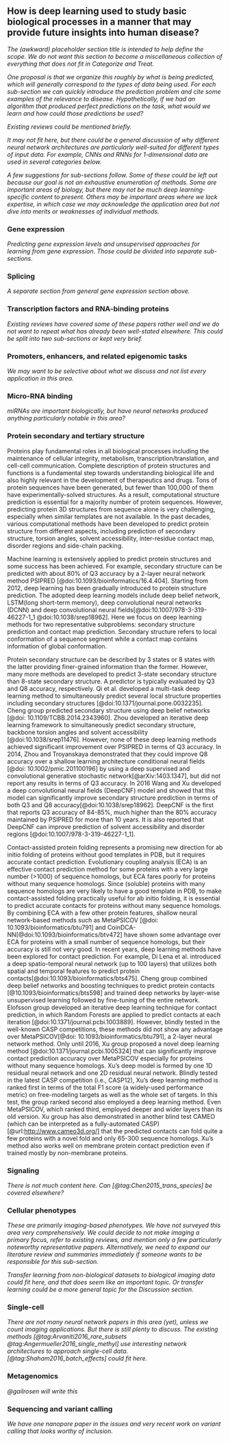 ## How is deep learning used to study basic biological processes in a manner that may provide future insights into human disease?

*The (awkward) placeholder section title is intended to help define the scope.
We do not want this section to become a miscellaneous collection of everything
that does not fit in Categorize and Treat.*

*One proposal is that we organize this roughly by what is being predicted,
which will generally correspond to the types of data being used.  For each
sub-section we can quickly introduce the prediction problem and cite some
examples of the relevance to disease.  Hypothetically, if we had an algorithm
that produced perfect predictions on the task, what would we learn and how
could those predictions be used?*

*Existing reviews could be mentioned briefly.*

*It may not fit here, but there could be a general discussion of why different
neural network architectures are particularly well-suited for different types
of input data.  For example, CNNs and RNNs for 1-dimensional data are used
in several categories below.*

*A few suggestions for sub-sections follow.  Some of these could be left out
because our goal is not an exhaustive enumeration of methods.  Some
are important areas of biology, but there may not be much deep learning-
specific content to present.  Others may be important areas where we lack
expertise, in which case we may acknowledge the application area but not
dive into merits or weaknesses of individual methods.*

### Gene expression

*Predicting gene expression levels and unsupervised approaches for learning
from gene expression.  Those could be divided into separate sub-sections.*

### Splicing

*A separate section from general gene expression section above.*

### Transcription factors and RNA-binding proteins

*Existing reviews have covered some of these papers rather well and we do not
want to repeat what has already been well-stated elsewhere.  This could
be split into two sub-sections or kept very brief.*

### Promoters, enhancers, and related epigenomic tasks

*We may want to be selective about what we discuss and not list every
application in this area.*

### Micro-RNA binding

*miRNAs are important biologically, but have neural networks produced anything
particularly notable in this area?*

### Protein secondary and tertiary structure

Proteins play fundamental roles in all biological processes including the maintenance of cellular integrity, metabolism, transcription/translation, and cell-cell communication. Complete description of protein structures and functions is a fundamental step towards understanding biological life and also highly relevant in the development of therapeutics and drugs. Tons of protein sequences have been generated, but fewer than 100,000 of them have experimentally-solved structures. As a result, computational structure prediction is essential for a majority number of protein sequences. However, predicting protein 3D structures from sequence alone is very challenging, especially when similar templates are not available. In the past decades, various computational methods have been developed to predict protein structure from different aspects, including prediction of secondary structure, torsion angles, solvent accessibility, inter-residue contact map, disorder regions and side-chain packing.

Machine learning is extensively applied to predict protein structures and some success has been achieved. For example, secondary structure can be predicted with about 80% of Q3 accuracy by a 2-layer neural network method PSIPRED [@doi:10.1093/bioinformatics/16.4.404]. Starting from 2012, deep learning has been gradually introduced to protein structure prediction. The adopted deep learning models include deep belief network, LSTM(long short-term memory), deep convolutional neural networks (DCNN) and deep convolutional neural fields[@doi:10.1007/978-3-319-46227-1_1 @doi:10.1038/srep18962]. Here we focus on deep learning methods for two representative subproblems: secondary structure prediction and contact map prediction. Secondary structure refers to local conformation of a sequence segment while a contact map contains information of global conformation.

Protein secondary structure can be described by 3 states or 8 states with the latter providing finer-grained information than the former. However, many more methods are developed to predict 3-state secondary structure than 8-state secondary structure. A predictor is typically evaluated by Q3 and Q8 accuracy, respectively. Qi et al. developed a multi-task deep learning method to simultaneously predict several local structure properties including secondary structures [@doi:10.1371/journal.pone.0032235]. Cheng group predicted secondary structure using deep belief networks [@doi: 10.1109/TCBB.2014.2343960]. Zhou developed an iterative deep learning framework to simultaneously predict secondary structure, backbone torsion angles and solvent accessibility [@doi:10.1038/srep11476]. However, none of these deep learning methods achieved significant improvement over PSIPRED in terms of Q3 accuracy. In 2014, Zhou and Troyanskaya demonstrated that they could improve Q8 accuracy over a shallow learning architecture conditional neural fields [@doi: 10.1002/pmic.201100196] by using a deep supervised and convolutional generative stochastic network[@arXiv:1403.1347], but did not report any results in terms of Q3 accuracy. In 2016 Wang and Xu developed a deep convolutional neural fields (DeepCNF) model and showed that this model can significantly improve secondary structure prediction in terms of both Q3 and Q8 accuracy[@doi:10.1038/srep18962]. DeepCNF is the first that reports Q3 accuracy of 84-85%, much higher than the 80% accuracy maintained by PSIPRED for more than 10 years. It is also reported that DeepCNF can improve prediction of solvent accessibility and disorder regions [@doi:10.1007/978-3-319-46227-1_1].

Contact-assisted protein folding represents a promising new direction for ab initio folding of proteins without good templates in PDB, but it requires accurate contact prediction. Evolutionary coupling analysis (ECA) is an effective contact prediction method for some proteins with a very large number (>1000) of sequence homologs, but ECA fares poorly for proteins without many sequence homologs. Since (soluble) proteins with many sequence homologs are very likely to have a good template in PDB, to make contact-assisted folding practically useful for ab initio folding, it is essential to predict accurate contacts for proteins without many sequence homologs. By combining ECA with a few other protein features, shallow neural network-based methods such as MetaPSICOV [@doi: 10.1093/bioinformatics/btu791] and CoinDCA-NN[@doi:10.1093/bioinformatics/btv472] have shown some advantage over ECA for proteins with a small number of sequence homologs, but their accuracy is still not very good. In recent years, deep learning methods have been explored for contact prediction. For example, Di Lena et al. introduced a deep spatio-temporal neural network (up to 100 layers) that utilizes both spatial and temporal features to predict protein contacts[@doi:10.1093/bioinformatics/bts475]. Cheng group combined deep belief networks and boosting techniques to predict protein contacts [@10.1093/bioinformatics/bts598] and trained deep networks by layer-wise unsupervised learning followed by fine-tuning of the entire network. Elofsson group developed an iterative deep learning technique for contact prediction, in which Random Forests are applied to predict contacts at each iteration [@doi:10.1371/journal.pcbi.1003889]. However, blindly tested in the well-known CASP competitions, these methods did not show any advantage over MetaPSICOV[@doi: 10.1093/bioinformatics/btu791], a 2-layer neural network method. Only until 2016, Xu group proposed a novel deep learning method [@doi:10.1371/journal.pcbi.1005324] that can significantly improve contact prediction accuracy over MetaPSICOV especially for proteins without many sequence homologs. Xu’s deep model is formed by one 1D residual neural network and one 2D residual neural network. Blindly tested in the latest CASP competition (i.e., CASP12), Xu’s deep learning method is ranked first in terms of the total F1 score (a widely-used performance metric) on free-modeling targets as well as the whole set of targets. In this test, the group ranked second also employed a deep learning method. Even MetaPSICOV, which ranked third, employed deeper and wider layers than its old version. Xu group has also demonstrated in another blind test CAMEO (which can be interpreted as a fully-automated CASP) [@url:http://www.cameo3d.org/] that the predicted contacts can fold quite a few proteins with a novel fold and only 65-300 sequence homologs. Xu’s method also works well on membrane protein contact prediction even if trained mostly by non-membrane proteins.


### Signaling

*There is not much content here.  Can [@tag:Chen2015_trans_species] be covered
elsewhere?*

### Cellular phenotypes

*These are primarily imaging-based phenotypes.  We have not surveyed this area
very comprehensively.  We could decide to not make imaging a primary focus,
refer to existing reviews, and mention only a few particularly noteworthy
representative papers.  Alternatively, we need to expand our literature review
and summaries immediately if someone wants to be responsible for this
sub-section.*

*Transfer learning from non-biological datasets to biological imaging
data could fit here, and that does seem like an important topic.  Or
transfer learning could be a more general topic for the Discussion section.*

### Single-cell

*There are not many neural network papers in this area (yet), unless we count
imaging applications.  But there is still plenty to discuss.  The existing
methods [@tag:Arvaniti2016_rare_subsets @tag:Angermueller2016_single_methyl]
use interesting network architectures to approach single-cell data.
[@tag:Shaham2016_batch_effects] could fit here.*

### Metagenomics

*@gailrosen will write this*

### Sequencing and variant calling

*We have one nanopore paper in the issues and very recent work on variant calling
that looks worthy of inclusion.*
